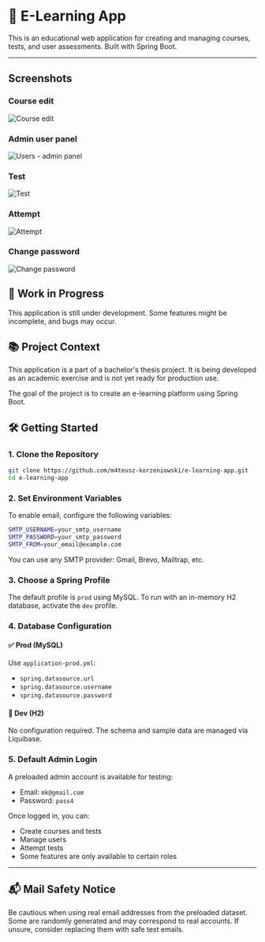 # 🚀 E-Learning App

This is an educational web application for creating and managing courses, tests, and user assessments. Built with Spring Boot.

---

## Screenshots

### Course edit
![Course edit](course_edit_screenshot.png)
### Admin user panel
![Users - admin panel](users_screenshot.png)
### Test
![Test](test_screenshot.png)
### Attempt
![Attempt](attempt_screen.png)
### Change password
![Change password](password_change.png)

## 🚧 Work in Progress
This application is still under development. Some features might be incomplete, and bugs may occur.

## 📚 Project Context
This application is a part of a bachelor's thesis project. It is being developed as an academic exercise and is not yet ready for production use.

The goal of the project is to create an e-learning platform using Spring Boot.

## 🛠️ Getting Started

### 1. Clone the Repository
```bash
git clone https://github.com/m4teusz-korzeniowski/e-learning-app.git
cd e-learning-app
```

### 2. Set Environment Variables

To enable email, configure the following variables:

```bash
SMTP_USERNAME=your_smtp_username
SMTP_PASSWORD=your_smtp_password
SMTP_FROM=your_email@example.com
```

You can use any SMTP provider: Gmail, Brevo, Mailtrap, etc.

### 3. Choose a Spring Profile

The default profile is `prod` using MySQL. To run with an in-memory H2 database, activate the `dev` profile.

### 4. Database Configuration

#### ✅ Prod (MySQL)
Use `application-prod.yml`:

- `spring.datasource.url`
- `spring.datasource.username`
- `spring.datasource.password`

#### 🧪 Dev (H2)
No configuration required. The schema and sample data are managed via Liquibase.

### 5. Default Admin Login

A preloaded admin account is available for testing:

- Email: `mk@gmail.com`
- Password: `pass4`

Once logged in, you can:
- Create courses and tests
- Manage users
- Attempt tests
- Some features are only available to certain roles

---

## 📬 Mail Safety Notice

Be cautious when using real email addresses from the preloaded dataset. Some are randomly generated and may correspond to real accounts. If unsure, consider replacing them with safe test emails.
